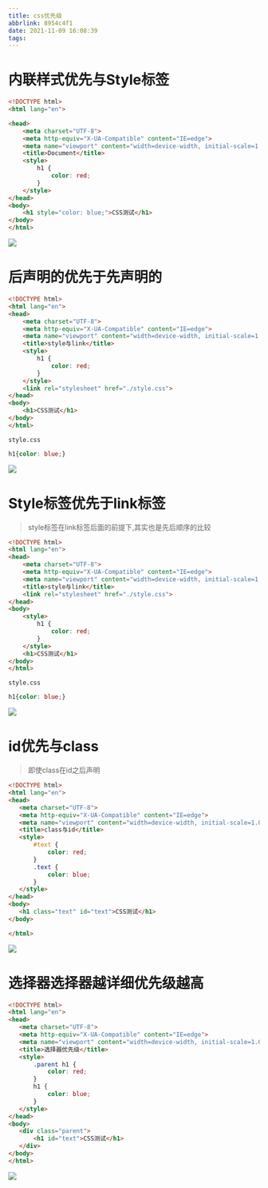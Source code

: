 ```yaml
---
title: css优先级
abbrlink: 8954c4f1
date: 2021-11-09 16:08:39
tags:
---
```



# 内联样式优先与Style标签

```html
<!DOCTYPE html>
<html lang="en">

<head>
    <meta charset="UTF-8">
    <meta http-equiv="X-UA-Compatible" content="IE=edge">
    <meta name="viewport" content="width=device-width, initial-scale=1.0">
    <title>Document</title>
    <style>
        h1 {
            color: red;
        }
    </style>
</head>
<body>
    <h1 style="color: blue;">CSS测试</h1>
</body>
</html>
```
![](https://gitee.com/zeze.li/blogimage/raw/master/css-test-001.png)



# 后声明的优先于先声明的
```html
<!DOCTYPE html>
<html lang="en">
<head>
    <meta charset="UTF-8">
    <meta http-equiv="X-UA-Compatible" content="IE=edge">
    <meta name="viewport" content="width=device-width, initial-scale=1.0">
    <title>style与link</title>
    <style>
        h1 {
            color: red;
        }
    </style>
    <link rel="stylesheet" href="./style.css">
</head>
<body>
    <h1>CSS测试</h1>
</body>
</html>
```


`style.css`

```css
h1{color: blue;}
```
![](https://gitee.com/zeze.li/blogimage/raw/master/css-test-001.png)

# Style标签优先于link标签

>style标签在link标签后面的前提下,其实也是先后顺序的比较

```html
<!DOCTYPE html>
<html lang="en">
<head>
    <meta charset="UTF-8">
    <meta http-equiv="X-UA-Compatible" content="IE=edge">
    <meta name="viewport" content="width=device-width, initial-scale=1.0">
    <title>style与link</title>
    <link rel="stylesheet" href="./style.css">
</head>
<body>
    <style>
        h1 {
            color: red;
        }
    </style>
    <h1>CSS测试</h1>
</body>
</html>
```
`style.css`
```css
h1{color: blue;}
```
![](https://gitee.com/zeze.li/blogimage/raw/master/css-test-002.png)

# id优先与class
 > 即使class在id之后声明

 ```html
 <!DOCTYPE html>
<html lang="en">
<head>
    <meta charset="UTF-8">
    <meta http-equiv="X-UA-Compatible" content="IE=edge">
    <meta name="viewport" content="width=device-width, initial-scale=1.0">
    <title>class与id</title>
    <style>
        #text {
            color: red;
        }
        .text {
            color: blue;
        }
    </style>
</head>
<body>
    <h1 class="text" id="text">CSS测试</h1>
</body>

</html>
 ```
 ![](https://gitee.com/zeze.li/blogimage/raw/master/css-test-002.png)

 # 选择器选择器越详细优先级越高

 
 ```html
 <!DOCTYPE html>
<html lang="en">
<head>
    <meta charset="UTF-8">
    <meta http-equiv="X-UA-Compatible" content="IE=edge">
    <meta name="viewport" content="width=device-width, initial-scale=1.0">
    <title>选择器优先级</title>
    <style>
        .parent h1 {
            color: red;
        }
        h1 {
            color: blue;
        }
    </style>
</head>
<body>
    <div class="parent">
        <h1 id="text">CSS测试</h1>
    </div>
</body>
</html>
 ```
 ![](https://gitee.com/zeze.li/blogimage/raw/master/css-test-002.png)